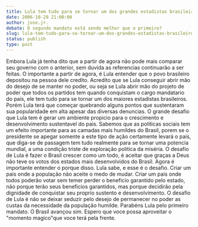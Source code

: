 ```yaml
---
title: Lula tem tudo para se tornar um dos grandes estadistas brasileiros
date: 2006-10-29 21:00:00
author: jose.jr.
debate: O segundo mandato está sendo melhor que o primeiro?
slug: lula-tem-tudo-para-se-tornar-um-dos-grandes-estadistas-brasileiros
status: publish 
type: post
---
```


Embora Lula já tenha dito que a partir de agora não pode mais comparar seu governo com o anterior, sem duvida as referencias continuarão a ser feitas. O importante a partir de agora, é Lula entender que o povo brasileiro depositou na pessoa dele credito. Acredito que se Lula conseguir abrir mão do desejo de se manter no poder, ou seja se Lula abrir mão do projeto de poder que todos os partidos tem quando conquistam o cargo mandatario do pais, ele tem tudo para se tornar um dos maiores estadistas brasileiros. Porém Lula terá que começar quebrando alguns pontos que sustentaram sua popularidade em alta apesar das diversas denuncias. O grande desafio que Lula tem é gerar um ambiente propicio para o crescimento e desenvolvimento sustentavel do pais. Sabemos que as politicas sociais tem um efeito importante para as camadas mais humildes do Brasil, porem se o presidente se apegar somente a este tipo de ação certamente levará o pais, que diga-se de passagem tem tudo realmente para se tornar uma potencia mundial, a uma condição triste de exploração politica da miséria. O desafio de Lula é fazer o Brasil crescer como um todo, é aceitar que graças a Deus não teve os votos dos estados mais desenvolvidos do Brasil. Agora é importante entender o porque disso. Lula sabe, e esse é o desafio. Criar um pais onde a população não aceite o medo de mudar. Criar um pais onde todos poderão votar sem temer perder o beneficio garantido pelo estado, não porque terão seus beneficios garantidos, mas porque decidirão pela dignidade de conquistar seu proprio sustento e desenvolvimento. O desafio de Lula é não se deixar seduzir pelo desejo de permanecer no poder as custas da necessidade da população humilde. Parabéns Lula pelo primeiro mandato. O Brasil avançou sim. Espero que voce possa aproveitar o "momento magico"que voce terá pela frente.
